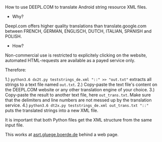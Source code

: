 
How to use DEEPL.COM to translate Android string resource XML files.

* Why? 

Deepl.com offers higher quality translations than translate.google.com 
between FRENCH, GERMAN, ENGLISCH, DUTCH, ITALIAN, SPANISH and POLISH.

* How? 

Non-commercial use is restricted to explicitely clicking on the website,
automated HTML-requests are available as a payed service only. 

Therefore:

1.) `python3.6 dx2t.py teststrings_de.xml "::" >> "out.txt"` extracts all strings to a text file named `out.txt`.
2.) Copy-paste the text file's content on the DEEPL.COM website or any other translation engine of your choice.
3.) Copy-paste the result to another text file, here `out_trans.txt`. Make sure that the delimiters and line numbers are not messed up by the translation service. 
4.) `python3.6 dt2x.py teststrings_de.xml out_trans.txt "::"` puts the translated strings into a 
    new XML file. 
   
It is important that both Python files get the XML structure from the same 
input file.

This works at [asrt.gluege.boerde.de](asrt.gluege.boerde.de) behind a web page.
